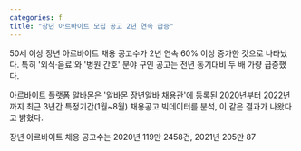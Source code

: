 ```yaml
---
categories: f
title: "장년 아르바이트 모집 공고 2년 연속 급증"
---
```







50세 이상 장년 아르바이트 채용 공고수가 2년 연속 60% 이상 증가한 것으로 나타났다. 특히 &#39;외식&middot;음료&#39;와 &#39;병원&middot;간호&#39; 분야 구인 공고는 전년 동기대비 두 배 가량 급증했다.

아르바이트 플랫폼 알바몬은 &#39;알바몬 장년알바 채용관&#39;에 등록된 2020년부터 2022년까지 최근 3년간 특정기간(1월~8월) 채용공고 빅데이터를 분석, 이 같은 결과가 나왔다고 밝혔다.

장년 아르바이트 채용 공고수는 2020년 119만 2458건, 2021년 205만 87